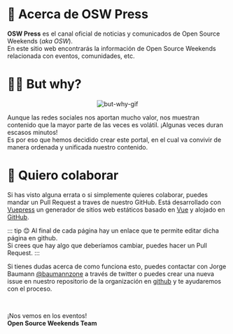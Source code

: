 # 🤔 Acerca de OSW Press

**OSW Press** es el canal oficial de noticias y comunicados de Open Source Weekends (_aka OSW_).  
En este sitio web encontrarás la información de Open Source Weekends relacionada con eventos, comunidades, etc. 

# 🤷‍♂️ But why?

<div style="text-align:center; margin-top: 20px;">
    <img src="http://giphygifs.s3.amazonaws.com/media/1M9fmo1WAFVK0/giphy.gif" alt="but-why-gif">
</div>

Aunque las redes sociales nos aportan mucho valor, nos muestran contenido que la mayor parte de las veces es volátil. 
¡Algunas veces duran escasos minutos!  
Es por eso que hemos decidido crear este portal, en el cual va convivir de manera ordenada y unificada nuestro contenido. 

# 🐛 Quiero colaborar

Si has visto alguna errata o si simplemente quieres colaborar, puedes mandar un Pull Request a traves de nuestro GitHub.
Está desarrollado con [Vuepress](https://vuepress.vuejs.org/) un generador de sitios web estáticos basado en [Vue](https://vuejs.org/)
y alojado en [GitHub](https://github.com/OSWeekends/press.osweekends.com).

::: tip 😊
Al final de cada página hay un enlace que te permite editar dicha página en github.  
Si crees que hay algo que deberíamos cambiar, puedes hacer un Pull Request.
:::

Si tienes dudas acerca de como funciona esto, puedes contactar con Jorge Baumann [@baumannzone](https://twitter.com/baumannzone) a través de twitter
o puedes crear una nueva issue en nuestro repositorio de la organización en [github](https://github.com/OSWeekends/press.osweekends.com/issues/new/choose) y 
te ayudaremos con el proceso.

<br>

¡Nos vemos en los eventos!  
**Open Source Weekends Team**

